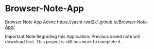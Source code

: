 # Browser-Note-App
Browser Note App Advnc 
https://yasht-twri2k1.github.io/Browser-Note-App/

Important Note Regrading this Application:
Previous saved note will download first.
This project is still has work to complete it..
